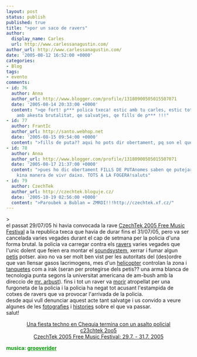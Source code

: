 ```yaml
---
layout: post
status: publish
published: true
title: ">por un saco de ravers"
author:
  display_name: Carles
  url: http://www.carlessanagustin.com/
author_url: http://www.carlessanagustin.com/
date: '2005-08-12 16:52:00 +0000'
categories:
- Blog
tags:
- evento
comments:
- id: 76
  author: Anna
  author_url: http://www.blogger.com/profile/13180900505015507071
  date: '2005-08-14 20:33:00 +0000'
  content: ">qe fort! p*** polica txeca! estic amb tu carles, estic totalment en contra
    amb akesta brutalitat, qe salvatjes, qe fills de p*** !!!"
- id: 77
  author: FrantIc
  author_url: http://santo.webhop.net
  date: '2005-08-15 09:54:00 +0000'
  content: ">fills de puta?? aqui ho pots dir obertament, pq son el que son.salut!"
- id: 78
  author: Anna
  author_url: http://www.blogger.com/profile/13180900505015507071
  date: '2005-08-17 21:37:00 +0000'
  content: ">pues ho dic obertament FILLS DE PUTAnomes saben qe putejar a la gent,
    kina manera de vivr daixo. TOTS A LA FOGERA!saluts"
- id: 79
  author: CzechTek
  author_url: http://czechtek.bloguje.cz/
  date: '2005-10-19 02:56:00 +0000'
  content: ">Paroubek a Bublan = ZMRDI!!!http://czechtek.xf.cz/"
---
```

<p>><a href="http://www.indymedia.org/images/2005/07/118314.jpg"><img src="http://www.indymedia.org/images/2005/07/118314.jpg" alt="" border="0" /></a><br />el passat 29/07/05 hi havia convocada la rave <a href="http://czechtek.muzika.cz/" target="_blank">CzechTek 2005 Free Music Festival</a> a la republica txeca que havia de durar fins el 31/07/05, pero va ser cancelada varies vegades durant el cap de setmana per la policia d'una forma brutal. la policia va carregar contra els <a href="http://umsis.miami.edu/%7Eethacker/100_0511.jpg" target="_blank">ravers</a> varies vegades que l'unic dolent que feien era montar el <a href="http://czechtek.muzika.cz/foto/050729/czechtek-2005-mlynec-22.jpg" target="_blank">soundsystem</a>, xerrar i fumar algun <a href="http://www.marcianos.com/abril14/gran_porro_de_marihuana.jpg" target="_blank">petis</a> potser. aixo no va ser molt ben vist per les autoritats del (des)ordre que van llensar gasos lacrimogens, mes d'un <a href="http://czechtek.muzika.cz/foto/050729/czechtek-2005-mlynec-16.jpg" target="_blank">helicopter</a> controlan la zona i <a href="http://czechtek.muzika.cz/foto/050729/czechtek-2005-mlynec-13.jpg" target="_blank">tanquetes</a> com a irak (seran per protegirse dels petis?? una arma blanca de tecnologia punta segons la universitat americana de am-bush amb la direccio de <a href="http://www.toppun.com/ProductImages/anti-Bush/funny_anti_bush_pictures/Got_Oil_rig_anti-Bush_fascist_oil_war.jpg" target="_blank">mr. arbust</a>). fins i tot un raver va <a href="http://www.med.cz/c1.jpg" target="_blank">morir</a> atropellat per una furgoneta de la policia i la policia ha negat tot acusant l'estampida de cotxes de ravers que va provocar l'arrivada de la policia.<br />desde aqui vull denunciar aquest acte tant salvatge i us convido a veure algunes de les <a href="http://detz.wz.cz/czechtekk/" target="_blank">fotografies</a> i <a href="http://indymedia.h-k.sk/newswire/display/84/index.php" target="_blank">histories</a> sobre el que va passar.<br />salut!</p>
<div style="text-align:center;"><a href="http://www.indymedia.org/es/2005/08/118332.shtml" target="_blank">Una fiesta techno en Chequia termina con un asalto policial</a><br /><a href="http://czechtek.freetekno.org/" target="_blank">c23chtek 2oo5</a><br /><a href="http://czechtek.bloguje.cz/0507_czechtek_archiv.php#179069" target="_blank">CzechTek 2005 Free Music Festival: 29.7. - 31.7. 2005</a></div>
<p><a href="http://czechtek.muzika.cz/foto/050729/czechtek-2005-mlynec-29.jpg" target="_blank"><img src="http://czechtek.muzika.cz/foto/050729/czechtek-2005-mlynec-29.jpg" alt="" border="0" /></a><br /><a href="http://detz.wz.cz/czechtekk/DSCI0013.JPG" target="_blank"><img src="http://detz.wz.cz/czechtekk/DSCI0013.JPG" alt="" border="0" /></a><br /><a href="http://czechtek.muzika.cz/foto/050730a/czechtek-050730-03.jpg" target="_blank"><img src="http://czechtek.muzika.cz/foto/050730a/czechtek-050730-03.jpg" alt="" border="0" /></a><br /><span style="color:rgb(0,153,0);font-weight:bold;">musica: </span><a style="color:rgb(0,153,0);font-weight:bold;" href="http://www.grooverider.com/" target="_blank">grooverider</a></p>
